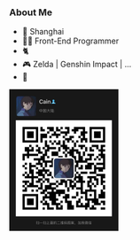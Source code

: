 ### About Me

- 📍 Shanghai
- 👨‍💻‍ Front-End Programmer
- 🐈 
- 🎮 Zelda | Genshin Impact | ...
- 🏀 

<img src="./src/wechat.jpeg" style="zoom:25%;" />

